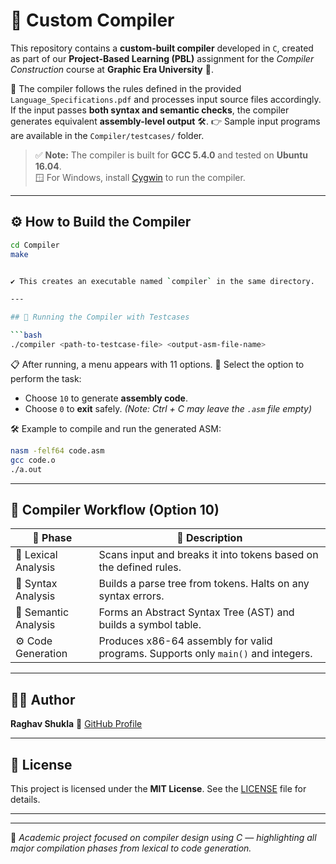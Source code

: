 # 🎯 Custom Compiler

This repository contains a **custom-built compiler** developed in `C`, created as part of our **Project-Based Learning (PBL)** assignment for the *Compiler Construction* course at **Graphic Era University** 🏫.

📄 The compiler follows the rules defined in the provided `Language_Specifications.pdf` and processes input source files accordingly. If the input passes **both syntax and semantic checks**, the compiler generates equivalent **assembly-level output** 🛠️.
👉 Sample input programs are available in the `Compiler/testcases/` folder.

> ✅ **Note:** The compiler is built for **GCC 5.4.0** and tested on **Ubuntu 16.04**.  
> 🪟 For Windows, install [Cygwin](https://www.cygwin.com/) to run the compiler.

---

## ⚙️ How to Build the Compiler

```bash
cd Compiler
make


✔️ This creates an executable named `compiler` in the same directory.

---

## 🚀 Running the Compiler with Testcases

```bash
./compiler <path-to-testcase-file> <output-asm-file-name>
```

📋 After running, a menu appears with 11 options.
🔢 Select the option to perform the task:

* Choose `10` to generate **assembly code**.
* Choose `0` to **exit** safely.
  *(Note: Ctrl + C may leave the `.asm` file empty)*

🛠️ Example to compile and run the generated ASM:

```bash
nasm -felf64 code.asm
gcc code.o
./a.out
```

---

## 🧩 Compiler Workflow (Option 10)

| 🔄 **Phase**         | 📝 **Description**                                                                |
| -------------------- | --------------------------------------------------------------------------------- |
| 🧊 Lexical Analysis  | Scans input and breaks it into tokens based on the defined rules.                 |
| 🧱 Syntax Analysis   | Builds a parse tree from tokens. Halts on any syntax errors.                      |
| 🧠 Semantic Analysis | Forms an Abstract Syntax Tree (AST) and builds a symbol table.                    |
| ⚙️ Code Generation   | Produces x86-64 assembly for valid programs. Supports only `main()` and integers. |

---
## 👨‍💻 **Author**

**Raghav Shukla**
📌 [GitHub Profile](https://github.com/raghavshuklaofficial)

---

## 📄 **License**

This project is licensed under the **MIT License**. See the [LICENSE](LICENSE) file for details.

---
---

📌 *Academic project focused on compiler design using C — highlighting all major compilation phases from lexical to code generation.*

```
